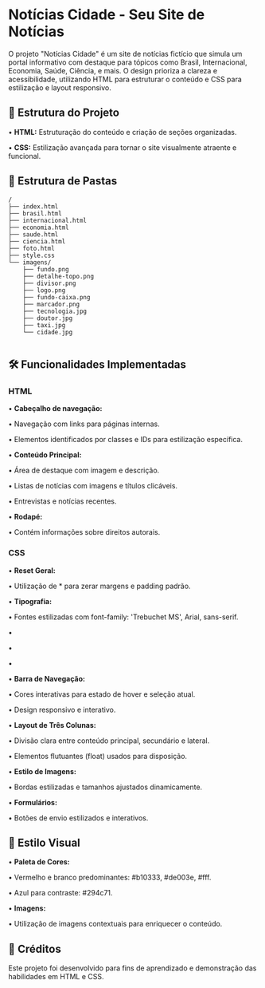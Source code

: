 <h1>Notícias Cidade - Seu Site de Notícias
</h1>


<p>O projeto "Notícias Cidade" é um site de notícias fictício que simula um portal 
  informativo com destaque para tópicos como Brasil, Internacional, Economia, Saúde, Ciência, e mais. 
  O design prioriza a clareza e acessibilidade, utilizando HTML para estruturar o conteúdo e CSS para estilização e layout responsivo.
</p>

<h2>📁 Estrutura do Projeto
</h2>
<p>• <b>HTML:</b> Estruturação do conteúdo e criação de seções organizadas.
</p>
<p>• <b>CSS:</b> Estilização avançada para tornar o site visualmente atraente e funcional.</p>


<h2>📂 Estrutura de Pastas</h2>

```
/
├── index.html
├── brasil.html
├── internacional.html
├── economia.html
├── saude.html
├── ciencia.html
├── foto.html
├── style.css
└── imagens/
    ├── fundo.png
    ├── detalhe-topo.png
    ├── divisor.png
    ├── logo.png
    ├── fundo-caixa.png
    ├── marcador.png
    ├── tecnologia.jpg
    ├── doutor.jpg
    ├── taxi.jpg
    └── cidade.jpg


```

<h2>🛠️ Funcionalidades Implementadas
</h2>

<h3>HTML
</h3>
<p>• <b>Cabeçalho de navegação:</b></p>
<p>• Navegação com links para páginas internas.</p>
<p>• Elementos identificados por classes e IDs para estilização específica.
</p>

<p>• <b>Conteúdo Principal:</b></p>
<p>• Área de destaque com imagem e descrição.</p>
<p>• Listas de notícias com imagens e títulos clicáveis.
</p>
<p>• Entrevistas e notícias recentes.
</p>

<p>• <b>Rodapé:</b></p>
<p>• Contém informações sobre direitos autorais.</p>

<h3>CSS</h3>
<p>• <b>Reset Geral:</b></p>
<p>• Utilização de * para zerar margens e padding padrão.</p>

<p>• <b>Tipografia:</b></p>
<p>• Fontes estilizadas com font-family: 'Trebuchet MS', Arial, sans-serif.
</p>

<p>• <b></b></p>
<p>• </p>
<p>• </p>

<p>• <b>Barra de Navegação:</b></p>
<p>• Cores interativas para estado de hover e seleção atual.</p>
<p>• Design responsivo e interativo.
</p>

<p>• <b>Layout de Três Colunas:</b></p>
<p>• Divisão clara entre conteúdo principal, secundário e lateral.
</p>
<p>• Elementos flutuantes (float) usados para disposição.

</p>


<p>• <b>Estilo de Imagens:
</b></p>
<p>• Bordas estilizadas e tamanhos ajustados dinamicamente.
</p>

<p>• <b>Formulários:
</b></p>
<p>• Botões de envio estilizados e interativos.</p>


<h2>🎨 Estilo Visual</h2>
<p>• <b>Paleta de Cores:</b></p>
<p>• Vermelho e branco predominantes: #b10333, #de003e, #fff.</p>
<p>• Azul para contraste: #294c71.
</p>

<p>• <b>Imagens:
</b></p>
<p>• Utilização de imagens contextuais para enriquecer o conteúdo.
</p>



<h2>📜 Créditos
</h2>
<p>Este projeto foi desenvolvido para fins de aprendizado e demonstração das habilidades em HTML e CSS.
</p>













